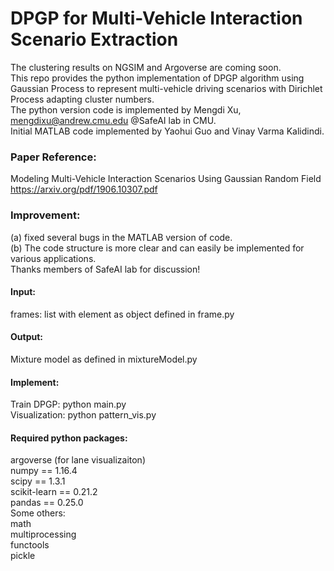 # DPGP for Multi-Vehicle Interaction Scenario Extraction
The clustering results on NGSIM and Argoverse are coming soon. <br>
This repo provides the python implementation of DPGP algorithm using Gaussian Process to represent multi-vehicle driving scenarios with Dirichlet Process adapting cluster numbers. <br>
The python version code is implemented by Mengdi Xu, mengdixu@andrew.cmu.edu @SafeAI lab in CMU. <br>
Initial MATLAB code implemented by Yaohui Guo and Vinay Varma Kalidindi. <br>

### Paper Reference:
Modeling Multi-Vehicle Interaction Scenarios Using Gaussian Random Field <br>
https://arxiv.org/pdf/1906.10307.pdf


### Improvement:
(a) fixed several bugs in the MATLAB version of code. <br>
(b) The code structure is more clear and can easily be implemented for various applications. <br>
Thanks members of SafeAI lab for discussion! <br>


#### Input:

frames: list with element as object defined in frame.py <br>

#### Output:

Mixture model as defined in mixtureModel.py <br>

#### Implement:
Train DPGP: python main.py <br>
Visualization: python pattern_vis.py

#### Required python packages:
argoverse (for lane visualizaiton) <br>
numpy         == 1.16.4 <br>
scipy         == 1.3.1 <br>
scikit-learn  == 0.21.2 <br>
pandas        == 0.25.0 <br>
Some others: <br>
math  <br>
multiprocessing <br>
functools <br>
pickle <br>
